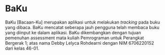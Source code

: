 # BaKu

BaKu [Bacaan-Ku] merupakan aplikasi untuk melakukan <i>tracking</i> pada buku yang dibaca.   BaKu mencatat seberapa jauh pengguna telah membaca buku yang diinput ke dalam aplikasi.
BaKu dikembangkan dengan tujuan pemenuhan assessment mata kuliah Pemrograman untuk Perangkat Bergerak 1; atas nama Debby Lelyca Rohdearni dengan NIM 6706220152 dari kelas 46-01.


